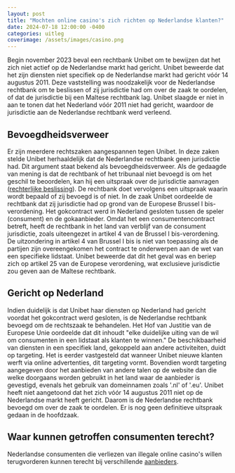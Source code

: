 ```yaml
---
layout: post
title: "Mochten online casino's zich richten op Nederlandse klanten?"
date: 2024-07-18 12:00:00 -0400
categories: uitleg
coverimage: /assets/images/casino.png
---
```


Begin november 2023 beval een rechtbank Unibet om te bewijzen dat het zich niet actief op de Nederlandse markt had gericht. Unibet beweerde dat het zijn diensten niet specifiek op de Nederlandse markt had gericht vóór 14 augustus 2011. Deze vaststelling was noodzakelijk voor de Nederlandse rechtbank om te beslissen of zij jurisdictie had om over de zaak te oordelen, of dat de jurisdictie bij een Maltese rechtbank lag. Unibet slaagde er niet in aan te tonen dat het Nederland vóór 2011 niet had gericht, waardoor de jurisdictie aan de Nederlandse rechtbank werd verleend.

## Bevoegdheidsverweer 
Er zijn meerdere rechtszaken aangespannen tegen Unibet. In deze zaken stelde Unibet herhaaldelijk dat de Nederlandse rechtbank geen jurisdictie had. Dit argument staat bekend als bevoegdheidsverweer. Als de gedaagde van mening is dat de rechtbank of het tribunaal niet bevoegd is om het geschil te beoordelen, kan hij een uitspraak over de jurisdictie aanvragen ([rechterlijke beslissing](https://uitspraken.rechtspraak.nl/details?id=ECLI:NL:RBDHA:2023:17498)).
De rechtbank doet vervolgens een uitspraak waarin wordt bepaald of zij bevoegd is of niet. In de zaak Unibet oordeelde de rechtbank dat zij jurisdictie had op grond van de Europese Brussel I bis-verordening. Het gokcontract werd in Nederland gesloten tussen de speler (consument) en de gokaanbieder. Omdat het een consumentencontract betreft, heeft de rechtbank in het land van verblijf van de consument jurisdictie, zoals uiteengezet in artikel 4 van de Brussel I bis-verordening. De uitzondering in artikel 4 van Brussel I bis is niet van toepassing als de partijen zijn overeengekomen het contract te onderwerpen aan de wet van een specifieke lidstaat. Unibet beweerde dat dit het geval was en beriep zich op artikel 25 van de Europese verordening, wat exclusieve jurisdictie zou geven aan de Maltese rechtbank.

## Gericht op Nederland
Indien duidelijk is dat Unibet haar diensten op Nederland had gericht voordat het gokcontract werd gesloten, is de Nederlandse rechtbank bevoegd om de rechtszaak te behandelen. Het Hof van Justitie van de Europese Unie oordeelde dat dit inhoudt "elke duidelijke uiting van de wil om consumenten in een lidstaat als klanten te winnen." De beschikbaarheid van diensten in een specifiek land, gekoppeld aan andere activiteiten, duidt op targeting. Het is eerder vastgesteld dat wanneer Unibet nieuwe klanten werft via online advertenties, dit targeting vormt. Bovendien wordt targeting aangegeven door het aanbieden van andere talen op de website dan die welke doorgaans worden gebruikt in het land waar de aanbieder is gevestigd, evenals het gebruik van domeinnamen zoals '.nl' of '.eu'.
Unibet heeft niet aangetoond dat het zich vóór 14 augustus 2011 niet op de Nederlandse markt heeft gericht. Daarom is de Nederlandse rechtbank bevoegd om over de zaak te oordelen. Er is nog geen definitieve uitspraak gedaan in de hoofdzaak.

## Waar kunnen getroffen consumenten terecht?
Nederlandse consumenten die verliezen van illegale online casino's willen terugvorderen kunnen terecht bij verschillende [aanbieders](/aanbieders/). 